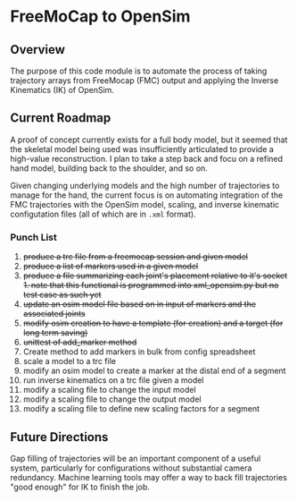 # FreeMoCap to OpenSim

## Overview

The purpose of this code module is to automate the process of taking trajectory arrays from FreeMocap (FMC) output and applying the Inverse Kinematics (IK) of OpenSim. 

## Current Roadmap 

A proof of concept currently exists for a full body model, but it seemed that the skeletal model being used was insufficiently articulated to provide a high-value reconstruction. I plan to take a step back and focu on a refined hand model, building back to the shoulder, and so on. 

Given changing underlying models and the high number of trajectories to manage for the hand, the current focus is on automating integration of the FMC trajectories with the OpenSim model, scaling, and inverse kinematic configutation files (all of which are in `.xml` format).

### Punch List


1. ~~produce a trc file from a freemocap session and given model~~
2. ~~produce a list of markers used in a given model~~
3. ~~produce a file summarizing each joint's placement relative to it's socket~~
   ~~1. note that this functional is programmed into xml_opensim.py but no test case as such yet~~
4. ~~update an osim model file based on in input of markers and the associated joints~~
5. ~~modify osim creation to have a template (for creation) and a target (for long term saving)~~
6. ~~unittest of add_marker method~~
7. Create method to add markers in bulk from config spreadsheet
8. scale a model to a trc file
9. modify an osim model to create a marker at the distal end of a segment
10. run inverse kinematics on a trc file given a model
11. modify a scaling file to change the input model
12. modify a scaling file to change the output model
13. modify a scaling file to define new scaling factors for a segment


## Future Directions

Gap filling of trajectories will be an important component of a useful system, particularly for configurations without substantial camera redundancy. Machine learning tools may offer a way to back fill trajectories "good enough" for IK to finish the job.